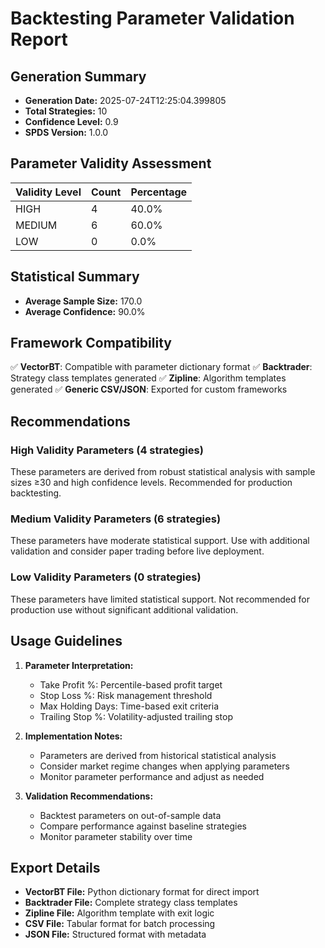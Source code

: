 # Backtesting Parameter Validation Report

## Generation Summary

- **Generation Date:** 2025-07-24T12:25:04.399805
- **Total Strategies:** 10
- **Confidence Level:** 0.9
- **SPDS Version:** 1.0.0

## Parameter Validity Assessment

| Validity Level | Count | Percentage |
| -------------- | ----- | ---------- |
| HIGH           | 4     | 40.0%      |
| MEDIUM         | 6     | 60.0%      |
| LOW            | 0     | 0.0%       |

## Statistical Summary

- **Average Sample Size:** 170.0
- **Average Confidence:** 90.0%

## Framework Compatibility

✅ **VectorBT**: Compatible with parameter dictionary format
✅ **Backtrader**: Strategy class templates generated
✅ **Zipline**: Algorithm templates generated
✅ **Generic CSV/JSON**: Exported for custom frameworks

## Recommendations

### High Validity Parameters (4 strategies)

These parameters are derived from robust statistical analysis with sample sizes ≥30 and high confidence levels. Recommended for production backtesting.

### Medium Validity Parameters (6 strategies)

These parameters have moderate statistical support. Use with additional validation and consider paper trading before live deployment.

### Low Validity Parameters (0 strategies)

These parameters have limited statistical support. Not recommended for production use without significant additional validation.

## Usage Guidelines

1. **Parameter Interpretation:**

   - Take Profit %: Percentile-based profit target
   - Stop Loss %: Risk management threshold
   - Max Holding Days: Time-based exit criteria
   - Trailing Stop %: Volatility-adjusted trailing stop

2. **Implementation Notes:**

   - Parameters are derived from historical statistical analysis
   - Consider market regime changes when applying parameters
   - Monitor parameter performance and adjust as needed

3. **Validation Recommendations:**
   - Backtest parameters on out-of-sample data
   - Compare performance against baseline strategies
   - Monitor parameter stability over time

## Export Details

- **VectorBT File:** Python dictionary format for direct import
- **Backtrader File:** Complete strategy class templates
- **Zipline File:** Algorithm template with exit logic
- **CSV File:** Tabular format for batch processing
- **JSON File:** Structured format with metadata
